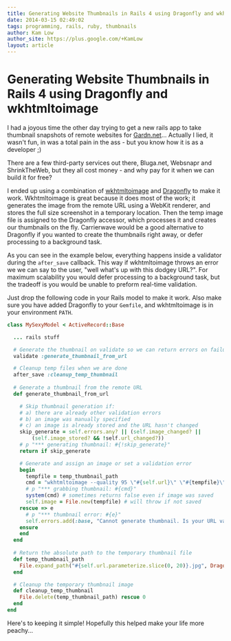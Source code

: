 ```yaml
---
title: Generating Website Thumbnails in Rails 4 using Dragonfly and wkhtmltoimage
date: 2014-03-15 02:49:02
tags: programming, rails, ruby, thumbnails
author: Kam Low
author_site: https://plus.google.com/+KamLow
layout: article
---
```


# Generating Website Thumbnails in Rails 4 using Dragonfly and wkhtmltoimage

I had a joyous time the other day trying to get a new rails app to take thumbnail snapshots of remote websites for [Gardn.net](http://gardn.net)... Actually I lied, it wasn't fun, in was a total pain in the ass - but you know how it is as a developer ;)

There are a few third-party services out there, Bluga.net, Websnapr and ShrinkTheWeb, but they all cost money - and why pay for it when we can build it for free?

I ended up using a combination of <a href="http://wkhtmltopdf.org" target="_blank">wkhtmltoimage</a> and <a href="https://github.com/markevans/dragonfly" target="_blank">Dragonfly</a> to make it work. Wkhtmltoimage is great because it does most of the work; it generates the image from the remote URL using a WebKit renderer, and stores the full size screenshot in a temporary location. Then the temp image file is assigned to the Dragonfly accessor, which processes it and creates our thumbnails on the fly. Carrierwave would be a good alternative to Dragonfly if you wanted to create the thumbnails right away, or defer processing to a background task.

As you can see in the example below, everything happens inside a validator during the `after_save` callback. This way if wkhtmltoimage throws an error we we can say to the user, "well what's up with this dodgey URL?". For maximum scalability you would defer processing to a background task, but the tradeoff is you would be unable to preform real-time validation.

Just drop the following code in your Rails model to make it work. Also make sure you have added Dragonfly to your `Gemfile`, and wkhtmltoimage is in your environment `PATH`.

~~~ ruby
class MySexyModel < ActiveRecord::Base

  ... rails stuff

  # Generate the thumbnail on validate so we can return errors on failure
  validate :generate_thumbnail_from_url

  # Cleanup temp files when we are done
  after_save :cleanup_temp_thumbnail
  
  # Generate a thumbnail from the remote URL
  def generate_thumbnail_from_url

    # Skip thumbnail generation if:
    # a) there are already other validation errors
    # b) an image was manually specified
    # c) an image is already stored and the URL hasn't changed
    skip_generate = self.errors.any? || (self.image_changed? ||
        (self.image_stored? && !self.url_changed?))
    # p "*** generating thumbnail: #{!skip_generate}"
    return if skip_generate

    # Generate and assign an image or set a validation error
    begin
      tempfile = temp_thumbnail_path
      cmd = "wkhtmltoimage --quality 95 \"#{self.url}\" \"#{tempfile}\""
      # p "*** grabbing thumbnail: #{cmd}"
      system(cmd) # sometimes returns false even if image was saved
      self.image = File.new(tempfile) # will throw if not saved
    rescue => e
      # p "*** thumbnail error: #{e}"
      self.errors.add(:base, "Cannot generate thumbnail. Is your URL valid?")
    ensure
    end
  end
  
  # Return the absolute path to the temporary thumbnail file
  def temp_thumbnail_path
    File.expand_path("#{self.url.parameterize.slice(0, 20)}.jpg", Dragonfly.app.datastore.root_path)
  end

  # Cleanup the temporary thumbnail image
  def cleanup_temp_thumbnail
    File.delete(temp_thumbnail_path) rescue 0
  end
end
~~~ 

Here's to keeping it simple! Hopefully this helped make your life more peachy...
<!--
As you can see it's pretty straight forward, and we didn't use any third party services whatsoever!
Don't forget to show your love if this post made your life more peachy.
-->
